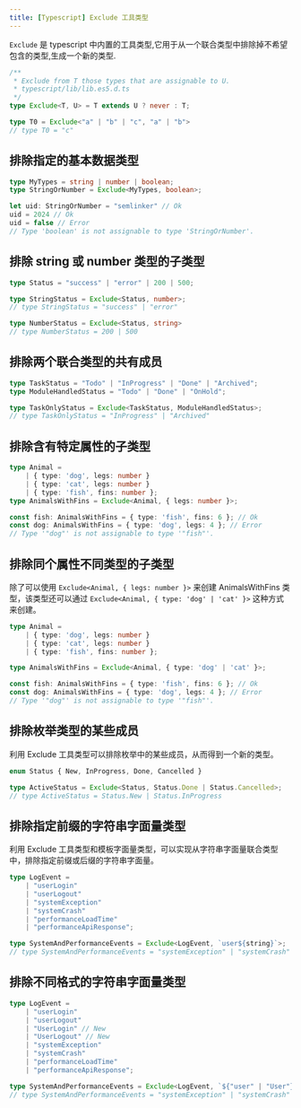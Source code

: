 ```yaml
---
title: [Typescript] Exclude 工具类型
---
```


`Exclude` 是 typescript 中内置的工具类型,它用于从一个联合类型中排除掉不希望包含的类型,生成一个新的类型.

```typescript
/**
 * Exclude from T those types that are assignable to U.
 * typescript/lib/lib.es5.d.ts
 */
type Exclude<T, U> = T extends U ? never : T;

type T0 = Exclude<"a" | "b" | "c", "a" | "b">
// type T0 = "c"
```

## 排除指定的基本数据类型

```typescript
type MyTypes = string | number | boolean;
type StringOrNumber = Exclude<MyTypes, boolean>;

let uid: StringOrNumber = "semlinker" // Ok
uid = 2024 // Ok
uid = false // Error
// Type 'boolean' is not assignable to type 'StringOrNumber'.
```

## 排除 string 或 number 类型的子类型

```typescript
type Status = "success" | "error" | 200 | 500;

type StringStatus = Exclude<Status, number>; 
// type StringStatus = "success" | "error"

type NumberStatus = Exclude<Status, string>
// type NumberStatus = 200 | 500
```

## 排除两个联合类型的共有成员

```typescript
type TaskStatus = "Todo" | "InProgress" | "Done" | "Archived";
type ModuleHandledStatus = "Todo" | "Done" | "OnHold";

type TaskOnlyStatus = Exclude<TaskStatus, ModuleHandledStatus>;
// type TaskOnlyStatus = "InProgress" | "Archived"
```

## 排除含有特定属性的子类型

```typescript
type Animal =
    | { type: 'dog', legs: number }
    | { type: 'cat', legs: number }
    | { type: 'fish', fins: number };
type AnimalsWithFins = Exclude<Animal, { legs: number }>;

const fish: AnimalsWithFins = { type: 'fish', fins: 6 }; // Ok
const dog: AnimalsWithFins = { type: 'dog', legs: 4 }; // Error
// Type '"dog"' is not assignable to type '"fish"'.
```

## 排除同个属性不同类型的子类型

除了可以使用 `Exclude<Animal, { legs: number }>` 来创建 AnimalsWithFins 类型，该类型还可以通过 `Exclude<Animal, { type: 'dog' | 'cat' }>` 这种方式来创建。

```typescript
type Animal =
    | { type: 'dog', legs: number }
    | { type: 'cat', legs: number }
    | { type: 'fish', fins: number };

type AnimalsWithFins = Exclude<Animal, { type: 'dog' | 'cat' }>;

const fish: AnimalsWithFins = { type: 'fish', fins: 6 }; // Ok
const dog: AnimalsWithFins = { type: 'dog', legs: 4 }; // Error
// Type '"dog"' is not assignable to type '"fish"'.
```

## 排除枚举类型的某些成员

利用 Exclude 工具类型可以排除枚举中的某些成员，从而得到一个新的类型。

```typescript
enum Status { New, InProgress, Done, Cancelled }

type ActiveStatus = Exclude<Status, Status.Done | Status.Cancelled>;
// type ActiveStatus = Status.New | Status.InProgress
```

## 排除指定前缀的字符串字面量类型

利用 Exclude 工具类型和模板字面量类型，可以实现从字符串字面量联合类型中，排除指定前缀或后缀的字符串字面量。

```typescript
type LogEvent =
    | "userLogin"
    | "userLogout"
    | "systemException"
    | "systemCrash"
    | "performanceLoadTime"
    | "performanceApiResponse";

type SystemAndPerformanceEvents = Exclude<LogEvent, `user${string}`>;
// type SystemAndPerformanceEvents = "systemException" | "systemCrash" | "performanceLoadTime" | "performanceApiResponse"
```

## 排除不同格式的字符串字面量类型

```typescript
type LogEvent =
    | "userLogin"
    | "userLogout"
    | "UserLogin" // New
    | "UserLogout" // New
    | "systemException"
    | "systemCrash"
    | "performanceLoadTime"
    | "performanceApiResponse";

type SystemAndPerformanceEvents = Exclude<LogEvent, `${"user" | "User"}${string}`>;
// type SystemAndPerformanceEvents = "systemException" | "systemCrash" | "performanceLoadTime" | "performanceApiResponse"
```